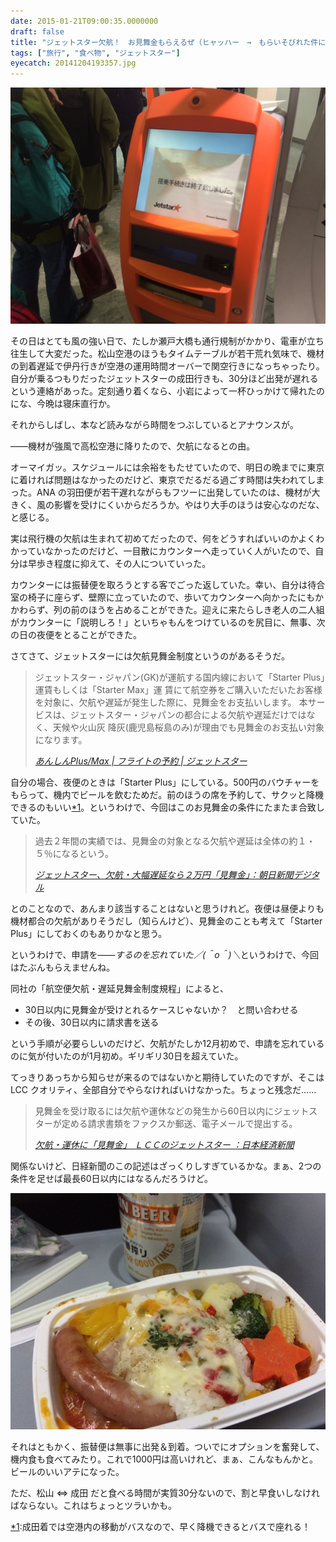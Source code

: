 ```yaml
---
date: 2015-01-21T09:00:35.0000000
draft: false
title: "ジェットスター欠航！　お見舞金もらえるぜ（ヒャッハー　→　もらいそびれた件について"
tags: ["旅行", "食べ物", "ジェットスター"]
eyecatch: 20141204193357.jpg
---
```

<p><span itemscope itemtype="http://schema.org/Photograph"><img src="20141204193357.jpg" alt="f:id:daruyanagi:20141204193357j:plain" title="f:id:daruyanagi:20141204193357j:plain" class="hatena-fotolife" itemprop="image"></span></p><p>その日はとても風の強い日で、たしか瀬戸大橋も通行規制がかかり、電車が立ち往生して大変だった。松山空港のほうもタイムテーブルが若干荒れ気味で、機材の到着遅延で伊丹行きが空港の運用時間オーバーで関空行きになっちゃったり。自分が乗るつもりだったジェットスターの成田行きも、30分ほど出発が遅れるという連絡があった。定刻通り着くなら、小岩によって一杯ひっかけて帰れたのにな、今晩は寝床直行か。</p><p>それからしばし、本など読みながら時間をつぶしているとアナウンスが。</p><p>――機材が強風で高松空港に降りたので、欠航になるとの由。</p><p>オーマイガッ。スケジュールには余裕をもたせていたので、明日の晩までに東京に着ければ問題はなかったのだけど、東京でだるだる過ごす時間は失われてしまった。ANA の羽田便が若干遅れながらもフツーに出発していたのは、機材が大きく、風の影響を受けにくいからだろうか。やはり大手のほうは安心なのだな、と感じる。</p><p>実は飛行機の欠航は生まれて初めてだったので、何をどうすればいいのかよくわかっていなかったのだけど、一目散にカウンターへ走っていく人がいたので、自分は早歩き程度に抑えて、その人についていった。</p><p>カウンターには振替便を取ろうとする客でごった返していた。幸い、自分は待合室の椅子に座らず、壁際に立っていたので、歩いてカウンターへ向かったにもかかわらず、列の前のほうを占めることができた。迎えに来たらしき老人の二人組がカウンターに「説明しろ！」といちゃもんをつけているのを尻目に、無事、次の日の夜便をとることができた。</p><p>さてさて、ジェットスターには欠航見舞金制度というのがあるそうだ。</p>

<blockquote cite="http://www.jetstar.com/jp/ja/planning-and-booking/booking-with-jetstar/plus_max_protect">
<p>ジェットスター・ジャパン(GK)が運航する国内線において「Starter Plus」運賃もしくは「Starter Max」運 賃にて航空券をご購入いただいたお客様を対象に、欠航や遅延が発生した際に、見舞金をお支払いします。 本サービスは、ジェットスター・ジャパンの都合による欠航や遅延だけではなく、天候や火山灰 降灰(鹿児島桜島のみ)が理由でも見舞金のお支払い対象になります。</p>

<cite><a href="http://www.jetstar.com/jp/ja/planning-and-booking/booking-with-jetstar/plus_max_protect">&#x3042;&#x3093;&#x3057;&#x3093;Plus/Max | &#x30D5;&#x30E9;&#x30A4;&#x30C8;&#x306E;&#x4E88;&#x7D04; | &#x30B8;&#x30A7;&#x30C3;&#x30C8;&#x30B9;&#x30BF;&#x30FC;</a></cite>
</blockquote>
<p>自分の場合、夜便のときは「Starter Plus」にしている。500円のバウチャーをもらって、機内でビールを飲むためだ。前のほうの席を予約して、サクッと降機できるのもいい<a href="#f-6ea80247" name="fn-6ea80247" title="成田着では空港内の移動がバスなので、早く降機できるとバスで座れる！">*1</a>。というわけで、今回はこのお見舞金の条件にたまたま合致していた。</p>

<blockquote cite="http://www.asahi.com/articles/ASG7G4SMYG7GULFA00Y.html">
<p>過去２年間の実績では、見舞金の対象となる欠航や遅延は全体の約１・５％になるという。</p>

<cite><a href="http://www.asahi.com/articles/ASG7G4SMYG7GULFA00Y.html">&#x30B8;&#x30A7;&#x30C3;&#x30C8;&#x30B9;&#x30BF;&#x30FC;&#x3001;&#x6B20;&#x822A;&#x30FB;&#x5927;&#x5E45;&#x9045;&#x5EF6;&#x306A;&#x3089;&#xFF12;&#x4E07;&#x5186;&#x300C;&#x898B;&#x821E;&#x91D1;&#x300D;&#xFF1A;&#x671D;&#x65E5;&#x65B0;&#x805E;&#x30C7;&#x30B8;&#x30BF;&#x30EB;</a></cite>
</blockquote>
<p>とのことなので、あんまり該当することはないと思うけれど。夜便は昼便よりも機材都合の欠航がありそうだし（知らんけど）、見舞金のことも考えて「Starter Plus」にしておくのもありかなと思う。</p><p>というわけで、申請を――<i>するのを忘れていた／(＾o＾)＼</i>というわけで、今回はたぶんもらえませんね。</p><p>同社の「航空便欠航・遅延見舞金制度規程」によると、</p>

<ul>
<li>30日以内に見舞金が受けとれるケースじゃないか？　と問い合わせる</li>
<li>その後、30日以内に請求書を送る</li>
</ul><p>という手順が必要らしいのだけど、欠航がたしか12月初めで、申請を忘れているのに気が付いたのが1月初め。ギリギリ30日を超えていた。</p><p>てっきりあっちから知らせが来るのではないかと期待していたのですが、そこは LCC クオリティ、全部自分でやらなければいけなかった。ちょっと残念だ……</p>

<blockquote cite="http://www.nikkei.com/article/DGXNASDZ14H65_U4A710C1TI0000/">
<p>見舞金を受け取るには欠航や運休などの発生から60日以内にジェットスターが定める請求書類をファクスか郵送、電子メールで提出する。</p>

<cite><a href="http://www.nikkei.com/article/DGXNASDZ14H65_U4A710C1TI0000/">&#x6B20;&#x822A;&#x30FB;&#x904B;&#x4F11;&#x306B;&#x300C;&#x898B;&#x821E;&#x91D1;&#x300D; &#xFF2C;&#xFF23;&#xFF23;&#x306E;&#x30B8;&#x30A7;&#x30C3;&#x30C8;&#x30B9;&#x30BF;&#x30FC; &#xFF1A;&#x65E5;&#x672C;&#x7D4C;&#x6E08;&#x65B0;&#x805E;</a></cite>
</blockquote>
<p>関係ないけど、日経新聞のこの記述はざっくりしすぎているかな。まぁ、2つの条件を足せば最長60日以内にはなるんだろうけど。</p><p><span itemscope itemtype="http://schema.org/Photograph"><img src="20141205204543.jpg" alt="f:id:daruyanagi:20141205204543j:plain" title="f:id:daruyanagi:20141205204543j:plain" class="hatena-fotolife" itemprop="image"></span></p><p>それはともかく、振替便は無事に出発＆到着。ついでにオプションを奮発して、機内食も食べてみたり。これで1000円は高いけれど、まぁ、こんなもんかと。ビールのいいアテになった。</p><p>ただ、松山 ⇔ 成田 だと食べる時間が実質30分ないので、割と早食いしなければならない。これはちょっとツラいかも。</p>
<div class="footnote">
<p class="footnote"><a href="#fn-6ea80247" name="f-6ea80247" class="footnote-number">*1</a><span class="footnote-delimiter">:</span><span class="footnote-text">成田着では空港内の移動がバスなので、早く降機できるとバスで座れる！</span></p>
</div>
